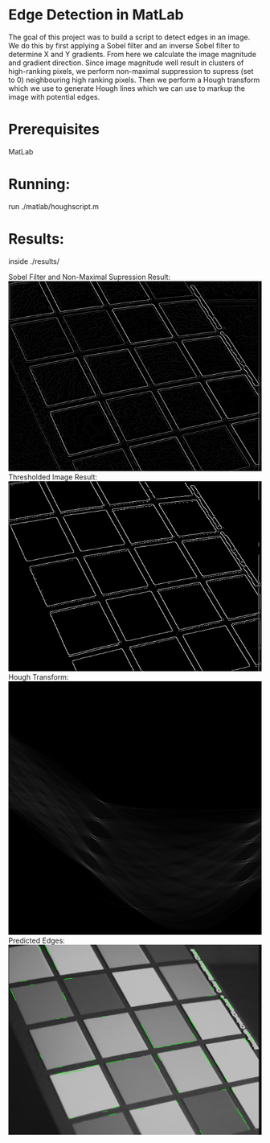 # Edge Detection in MatLab
The goal of this project was to build a script to detect edges in an image. We do this by first applying a Sobel filter and an inverse Sobel filter to determine X and Y gradients. From here we calculate the image magnitude and gradient direction. Since image magnitude well result in clusters of high-ranking pixels, we perform non-maximal suppression to supress (set to 0) neighbouring high ranking pixels. Then we perform a Hough transform which we use to generate Hough lines which we can use to markup the image with potential edges. 

# Prerequisites
MatLab

# Running: 
run ./matlab/houghscript.m

# Results: 
inside ./results/

Sobel Filter and Non-Maximal Supression Result:  
![Edges](results/img01_01edge.png)  
Thresholded Image Result:  
![Threshold](results/img01_02threshold.png)
Hough Transform:  
![Hough Trasnform](results/img01_03hough.png)
Predicted Edges:  
![Lines](results/img01_04lines.png)